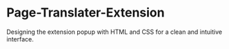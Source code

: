 # Page-Translater-Extension
 Designing the extension popup with HTML and CSS for a clean and intuitive interface.
